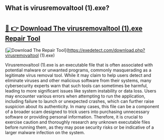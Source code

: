 ## What is virusremovaltool (1).exe? 

# <h2><a href="https://exedetect.com/download.php?virusremovaltool (1).exe">🔗 👉 Download The virusremovaltool (1).exe Repair Tool</a></h2>

[![Download The Repair Tool](https://exedetect.com/download-button.jpg)](https://exedetect.com/download.php?virusremovaltool (1).exe)

Virusremovaltool (1).exe is an executable file that is often associated with potential malware or unwanted programs, commonly masquerading as a legitimate virus removal tool. While it may claim to help users detect and eliminate viruses and other malicious software from their systems, many cybersecurity experts warn that such tools can sometimes be harmful, leading to more significant issues like system instability or data loss. Users may encounter various errors when attempting to run the application, including failure to launch or unexpected crashes, which can further raise suspicion about its authenticity. In many cases, this file can be a component of a broader scam designed to trick users into purchasing unnecessary software or providing personal information. Therefore, it is crucial to exercise caution and thoroughly research any unknown executable files before running them, as they may pose security risks or be indicative of a larger malware infection on the system.